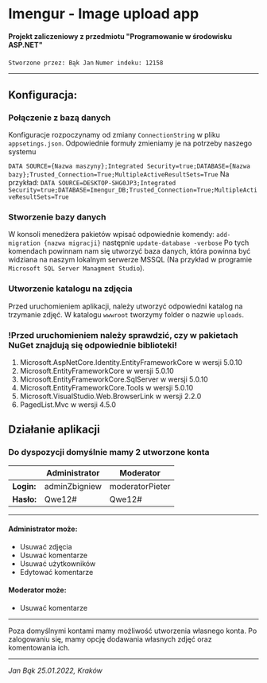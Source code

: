 # Imengur - Image upload app
#### Projekt zaliczeniowy z przedmiotu "Programowanie w środowisku ASP.NET"

`Stworzone przez: Bąk Jan`
`Numer indeku: 12158`

---
## Konfiguracja:
### Połączenie z bazą danych
Konfiguracje rozpoczynamy od zmiany `ConnectionString` w pliku `appsetings.json`.
Odpowiednie formuły zmieniamy je na potrzeby naszego systemu

`DATA SOURCE={Nazwa maszyny};Integrated Security=true;DATABASE={Nazwa bazy};Trusted_Connection=True;MultipleActiveResultSets=True`
Na przykład:
`DATA SOURCE=DESKTOP-SHG0JP3;Integrated Security=true;DATABASE=Imengur_DB;Trusted_Connection=True;MultipleActiveResultSets=True`

### Stworzenie bazy danych
W konsoli menedżera pakietów wpisać odpowiednie komendy:
`add-migration {nazwa migracji}`
następnie
`update-database -verbose`
Po tych komendach powinnam nam się utworzyć baza danych, która powinna być widziana na naszym lokalnym serwerze MSSQL (Na przykład w programie `Microsoft SQL Server Managment Studio`).
### Utworzenie katalogu na zdjęcia
Przed uruchomieniem aplikacji, należy utworzyć odpowiedni katalog na trzymanie zdjęć. 
W katalogu `wwwroot` tworzymy folder o nazwie `uploads`.

### !Przed uruchomieniem należy sprawdzić, czy w pakietach NuGet znajdują się odpowiednie biblioteki!

 1. Microsoft.AspNetCore.Identity.EntityFrameworkCore w wersji 5.0.10
 2. Microsoft.EntityFrameworkCore w wersji 5.0.10
 3. Microsoft.EntityFrameworkCore.SqlServer w wersji 5.0.10
 4. Microsoft.EntityFrameworkCore.Tools w wersji 5.0.10
 5. Microsoft.VisualStudio.Web.BrowserLink w wersji 2.2.0
 6. PagedList.Mvc w wersji 4.5.0

## Działanie aplikacji
### Do dyspozycji domyślnie mamy 2 utworzone konta

 
|  | Administrator |Moderator |
|--|--|--|
|**Login:**  |adminZbigniew  | moderatorPieter|
|**Hasło:**|Qwe12#|Qwe12#|
---
#### Administrator może:
 - Usuwać zdjęcia
 - Usuwać komentarze
 - Usuwać użytkowników
 - Edytować komentarze
 #### Moderator może:
 - Usuwać komentarze
 ---
 Poza domyślnymi kontami mamy możliwość utworzenia własnego konta.
Po zalogowaniu się, mamy opcję dodawania własnych zdjęć oraz komentowania ich. 

---
*Jan Bąk 25.01.2022, Kraków*